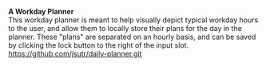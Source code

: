<strong>A Workday Planner</strong>
<br />
This workday planner is meant to help visually depict typical workday hours to the user, and allow them to locally store their plans for the day in the planner. These "plans" are separated on an hourly basis, and can be saved by clicking the lock button to the right of the input slot. 
<br />
https://github.com/jsutr/daily-planner.git
<br />
<img href="./PlannerSS.png">